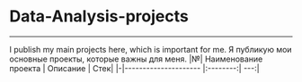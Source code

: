 # Data-Analysis-projects
-----------------------------------------------------------
I publish my main projects here, which is important for me.
Я публикую мои основные проекты, которые важны для меня.
|№| Наименование проекта | Описание | Стек|
|-|--------------------- |:--------:| ---:|

